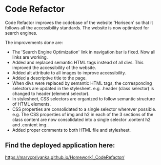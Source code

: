# Code Refactor

Code Refactor improves the codebase of the website 'Horiseon' so that it follows all the accessibility standards. The website is now optimized for search engines.

The improvements done are:
- The 'Search Engine Optimization' link in navigation bar is fixed. Now all links are working.
- Added and replaced semantic HTML tags instead of all divs. This improved the accessibility of the website.
- Added alt attribute to all images to improve accessibility.
- Added a descriptive title to the page.
- When divs were replaced by semantic HTML tags, the corresponding selectors are updated in the stylesheet. e.g. .header (class selector) is changed to header (element selector).
- In stylesheet, CSS selectors are organized to follow  semantic structure of HTML elements.
- CSS properties are consolidated to a single selector wherever possible. e.g. The CSS properties of img and h2 in each of the 3 sections of the class content are now consolidated into a single selector .content h2 and .content img .
- Added proper comments to both HTML file and stylesheet.





## Find the deployed application here: 
https://marycpriyanka.github.io/Homework1_CodeRefactor/
